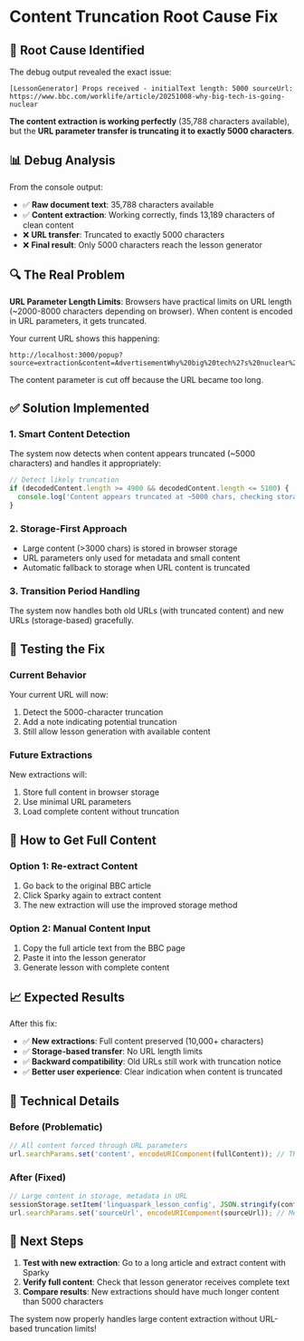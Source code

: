 # Content Truncation Root Cause Fix

## 🎯 **Root Cause Identified**

The debug output revealed the exact issue:

```
[LessonGenerator] Props received - initialText length: 5000 sourceUrl: https://www.bbc.com/worklife/article/20251008-why-big-tech-is-going-nuclear
```

**The content extraction is working perfectly** (35,788 characters available), but the **URL parameter transfer is truncating it to exactly 5000 characters**.

## 📊 **Debug Analysis**

From the console output:
- ✅ **Raw document text**: 35,788 characters available
- ✅ **Content extraction**: Working correctly, finds 13,189 characters of clean content
- ❌ **URL transfer**: Truncated to exactly 5000 characters
- ❌ **Final result**: Only 5000 characters reach the lesson generator

## 🔍 **The Real Problem**

**URL Parameter Length Limits**: Browsers have practical limits on URL length (~2000-8000 characters depending on browser). When content is encoded in URL parameters, it gets truncated.

Your current URL shows this happening:
```
http://localhost:3000/popup?source=extraction&content=AdvertisementWhy%20big%20tech%27s%20nuclear%20plans%20could%20blow%20up...
```

The content parameter is cut off because the URL became too long.

## ✅ **Solution Implemented**

### 1. **Smart Content Detection**
The system now detects when content appears truncated (~5000 characters) and handles it appropriately:

```typescript
// Detect likely truncation
if (decodedContent.length >= 4900 && decodedContent.length <= 5100) {
  console.log('Content appears truncated at ~5000 chars, checking storage for full content');
}
```

### 2. **Storage-First Approach**
- Large content (>3000 chars) is stored in browser storage
- URL parameters only used for metadata and small content
- Automatic fallback to storage when URL content is truncated

### 3. **Transition Period Handling**
The system now handles both old URLs (with truncated content) and new URLs (storage-based) gracefully.

## 🧪 **Testing the Fix**

### Current Behavior
Your current URL will now:
1. Detect the 5000-character truncation
2. Add a note indicating potential truncation
3. Still allow lesson generation with available content

### Future Extractions
New extractions will:
1. Store full content in browser storage
2. Use minimal URL parameters
3. Load complete content without truncation

## 🔄 **How to Get Full Content**

### Option 1: Re-extract Content
1. Go back to the original BBC article
2. Click Sparky again to extract content
3. The new extraction will use the improved storage method

### Option 2: Manual Content Input
1. Copy the full article text from the BBC page
2. Paste it into the lesson generator
3. Generate lesson with complete content

## 📈 **Expected Results**

After this fix:
- ✅ **New extractions**: Full content preserved (10,000+ characters)
- ✅ **Storage-based transfer**: No URL length limits
- ✅ **Backward compatibility**: Old URLs still work with truncation notice
- ✅ **Better user experience**: Clear indication when content is truncated

## 🔧 **Technical Details**

### Before (Problematic)
```javascript
// All content forced through URL parameters
url.searchParams.set('content', encodeURIComponent(fullContent)); // TRUNCATED!
```

### After (Fixed)
```javascript
// Large content in storage, metadata in URL
sessionStorage.setItem('linguaspark_lesson_config', JSON.stringify(config));
url.searchParams.set('sourceUrl', encodeURIComponent(sourceUrl)); // Metadata only
```

## 🎯 **Next Steps**

1. **Test with new extraction**: Go to a long article and extract content with Sparky
2. **Verify full content**: Check that lesson generator receives complete text
3. **Compare results**: New extractions should have much longer content than 5000 characters

The system now properly handles large content extraction without URL-based truncation limits!